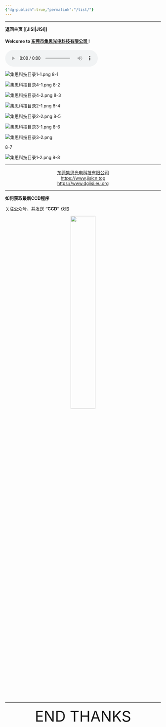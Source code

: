 ```yaml
---
{"dg-publish":true,"permalink":"/list/"}
---
```



---

**返回主页 [[JISI\|JISI]]**

#### Welcome to [东莞市集思光电科技有限公司 ](https://www.jisicn.top) ! 

<audio id="audio" controls="" preload="none" autoplay="autoplay">
      <source id="mp3" src="">
</audio>


![集思科技目录1-1.png](https://tc.899900.xyz/img/jisi1-1.png)
8-1

![集思科技目录4-1.png](https://tc.899900.xyz/img/202304122217888.png)
8-2

![集思科技目录4-2.png](https://tc.899900.xyz/img/202304122218741.png)
8-3

![集思科技目录2-1.png](https://tc.899900.xyz/img/jisi1-2.png)
8-4

![集思科技目录2-2.png](https://tc.899900.xyz/img/202304122220646.png)
8-5

![集思科技目录3-1.png](https://tc.899900.xyz/img/202304122220692.png)
8-6

![集思科技目录3-2.png](https://tc.899900.xyz/img/202304212341976.png)

8-7

![集思科技目录1-2.png](https://tc.899900.xyz/img/202304122221293.png)
8-8

---
<center><a href="Https://www.jisicn.top" target="_blank">东莞集思光电科技有限公司</a></center>
<center><a href="https://www.jisicn.top" target="_blank">https://www.jisicn.top</a></center>
<center><a href="Https://www.dgjisi.eu.org" target="_blank">https://www.dgjisi.eu.org</a></center>

---
**如何获取最新CCD程序**

关注公众号，并发送 **“CCD”** 获取

<div align="center">
    <img src="https://cloud.jisi.cf/api/v3/file/source/1124/JISI%20%E5%85%AC%E4%BC%97%E5%8F%B7.jpg?sign=vxeGqA0B2Y-Yger8pV5Rxvdh6ZeBWi4fVG1Wm98bXNo%3D%3A0" width="40%" height="40%"></img>
</div>


------

<div align='center' ><font size='50'>END THANKS</font></div>